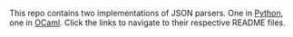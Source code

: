 This repo contains two implementations of JSON parsers. One in [Python](), one in [OCaml](). Click the links to navigate to their respective README files. 
